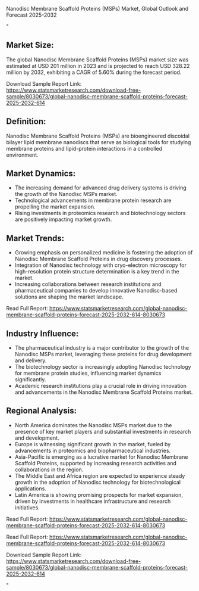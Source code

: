 Nanodisc Membrane Scaffold Proteins (MSPs) Market, Global Outlook and Forecast 2025-2032

"<html>
<h2>Market Size:</h2>
<p>The global Nanodisc Membrane Scaffold Proteins (MSPs) market size was estimated at USD 201 million in 2023 and is projected to reach USD 328.22 million by 2032, exhibiting a CAGR of 5.60% during the forecast period.</p>
<p>Download Sample Report Link: <a href='https://www.statsmarketresearch.com/download-free-sample/8030673/global-nanodisc-membrane-scaffold-proteins-forecast-2025-2032-614'>https://www.statsmarketresearch.com/download-free-sample/8030673/global-nanodisc-membrane-scaffold-proteins-forecast-2025-2032-614</a></p>

<h2>Definition:</h2>
<p>Nanodisc Membrane Scaffold Proteins (MSPs) are bioengineered discoidal bilayer lipid membrane nanodiscs that serve as biological tools for studying membrane proteins and lipid-protein interactions in a controlled environment.</p>

<h2>Market Dynamics:</h2>
<ul>
  <li>The increasing demand for advanced drug delivery systems is driving the growth of the Nanodisc MSPs market.</li>
  <li>Technological advancements in membrane protein research are propelling the market expansion.</li>
  <li>Rising investments in proteomics research and biotechnology sectors are positively impacting market growth.</li>
</ul>

<h2>Market Trends:</h2>
<ul>
  <li>Growing emphasis on personalized medicine is fostering the adoption of Nanodisc Membrane Scaffold Proteins in drug discovery processes.</li>
  <li>Integration of Nanodisc technology with cryo-electron microscopy for high-resolution protein structure determination is a key trend in the market.</li>
  <li>Increasing collaborations between research institutions and pharmaceutical companies to develop innovative Nanodisc-based solutions are shaping the market landscape.</li>
</ul>
<p>Read Full Report: <a href='https://www.statsmarketresearch.com/global-nanodisc-membrane-scaffold-proteins-forecast-2025-2032-614-8030673'>https://www.statsmarketresearch.com/global-nanodisc-membrane-scaffold-proteins-forecast-2025-2032-614-8030673</a></p>

<h2>Industry Influence:</h2>
<ul>
  <li>The pharmaceutical industry is a major contributor to the growth of the Nanodisc MSPs market, leveraging these proteins for drug development and delivery.</li>
  <li>The biotechnology sector is increasingly adopting Nanodisc technology for membrane protein studies, influencing market dynamics significantly.</li>
  <li>Academic research institutions play a crucial role in driving innovation and advancements in the Nanodisc Membrane Scaffold Proteins market.</li>
</ul>

<h2>Regional Analysis:</h2>
<ul>
  <li>North America dominates the Nanodisc MSPs market due to the presence of key market players and substantial investments in research and development.</li>
  <li>Europe is witnessing significant growth in the market, fueled by advancements in proteomics and biopharmaceutical industries.</li>
  <li>Asia-Pacific is emerging as a lucrative market for Nanodisc Membrane Scaffold Proteins, supported by increasing research activities and collaborations in the region.</li>
  <li>The Middle East and Africa region are expected to experience steady growth in the adoption of Nanodisc technology for biotechnological applications.</li>
  <li>Latin America is showing promising prospects for market expansion, driven by investments in healthcare infrastructure and research initiatives.</li>
</ul>
<p>Read Full Report: <a href='https://www.statsmarketresearch.com/global-nanodisc-membrane-scaffold-proteins-forecast-2025-2032-614-8030673'>https://www.statsmarketresearch.com/global-nanodisc-membrane-scaffold-proteins-forecast-2025-2032-614-8030673</a></p>

<p>Read Full Report: <a href='https://www.statsmarketresearch.com/global-nanodisc-membrane-scaffold-proteins-forecast-2025-2032-614-8030673'>https://www.statsmarketresearch.com/global-nanodisc-membrane-scaffold-proteins-forecast-2025-2032-614-8030673</a></p>
<p>Download Sample Report Link: <a href='https://www.statsmarketresearch.com/download-free-sample/8030673/global-nanodisc-membrane-scaffold-proteins-forecast-2025-2032-614'>https://www.statsmarketresearch.com/download-free-sample/8030673/global-nanodisc-membrane-scaffold-proteins-forecast-2025-2032-614</a></p>
</html>"
